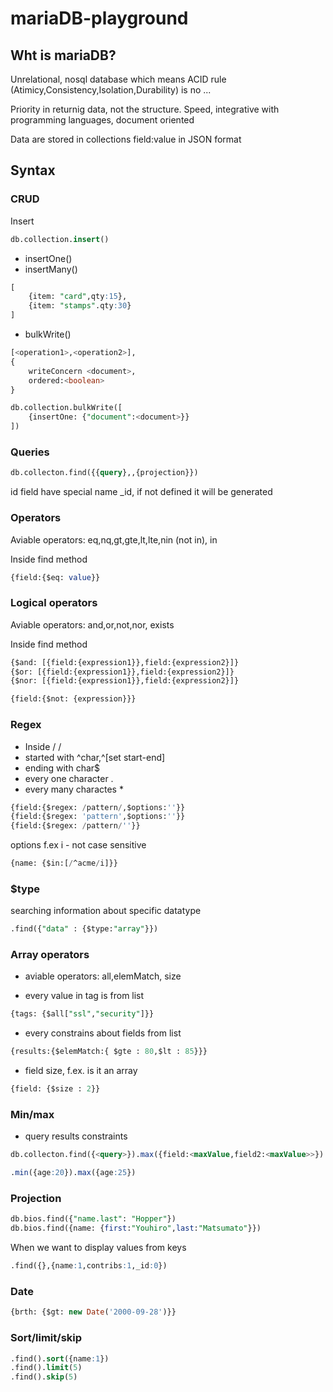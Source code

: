 # mariaDB-playground

## Wht is mariaDB?

Unrelational, nosql database which means ACID rule (Atimicy,Consistency,Isolation,Durability) is no ... 

Priority in returnig data, not the structure.  Speed, integrative with programming languages, document oriented

Data are stored in collections field:value in JSON format

## Syntax

### CRUD

Insert

```sql
db.collection.insert()
```

- insertOne()
- insertMany()
```sql
[
    {item: "card",qty:15},
    {item: "stamps".qty:30}
]
```
- bulkWrite()
```sql
[<operation1>,<operation2>],
{
    writeConcern <document>,
    ordered:<boolean>
}
```
```sql
db.collection.bulkWrite([
    {insertOne: {"document":<document>}}
])
```

### Queries

```sql
db.collecton.find({{query},,{projection}})
```


id field have special name _id, if not defined it will be generated

### Operators

Aviable operators: eq,nq,gt,gte,lt,lte,nin (not in), in

Inside find method

```sql
{field:{$eq: value}}
```

### Logical operators

Aviable operators: and,or,not,nor, exists

Inside find method

```sql
{$and: [{field:{expression1}},field:{expression2}]}
{$or: [{field:{expression1}},field:{expression2}]}
{$nor: [{field:{expression1}},field:{expression2}]}

{field:{$not: {expression}}}
```

### Regex

- Inside / /
- started with ^char,^[set start-end]
- ending with char$
- every one character . 
- every many charactes *

```sql
{field:{$regex: /pattern/,$options:''}}
{field:{$regex: 'pattern',$options:''}}
{field:{$regex: /pattern/''}}
```

options f.ex i - not case sensitive
```sql
{name: {$in:[/^acme/i]}}
```


### $type

searching information about specific datatype

```sql 
.find({"data" : {$type:"array"}})
```


### Array operators

- aviable operators: all,elemMatch, size

- every value in tag is from list
```sql
{tags: {$all["ssl","security"]}}
```
- every constrains about fields from list
```sql
{results:{$elemMatch:{ $gte : 80,$lt : 85}}}
```
- field size, f.ex. is it an array
```sql
{field: {$size : 2}}
```


### Min/max

- query results constraints
```sql
db.collecton.find({<query>}).max({field:<maxValue,field2:<maxValue>>}).min({field:<minValue,field2:<minValue>>})
```

```sql
.min({age:20}).max({age:25})
``` 


### Projection

```sql
db.bios.find({"name.last": "Hopper"})
db.bios.find({name: {first:"Youhiro",last:"Matsumato"}})
```

When we want to display values from keys
```sql
.find({},{name:1,contribs:1,_id:0})
```


### Date
```sql
{brth: {$gt: new Date('2000-09-28')}}
```


### Sort/limit/skip

```sql
.find().sort({name:1})
.find().limit(5)
.find().skip(5)
```